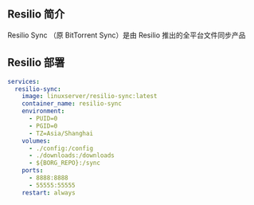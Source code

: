 ## Resilio 简介

Resilio Sync （原 BitTorrent Sync）是由 Resilio 推出的全平台文件同步产品

## Resilio 部署

```yaml
services:
  resilio-sync:
    image: linuxserver/resilio-sync:latest
    container_name: resilio-sync
    environment:
      - PUID=0
      - PGID=0
      - TZ=Asia/Shanghai
    volumes:
      - ./config:/config
      - ./downloads:/downloads
      - ${BORG_REPO}:/sync
    ports:
      - 8888:8888
      - 55555:55555
    restart: always

```
